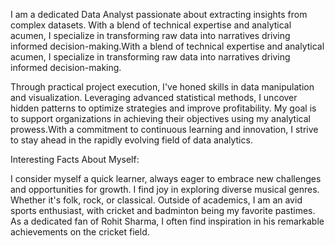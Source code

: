 I am a dedicated Data Analyst passionate about extracting insights from complex datasets. With a blend of technical expertise and analytical acumen, I specialize in transforming raw data into narratives driving informed decision-making.With a blend of technical expertise and analytical acumen, I specialize in transforming raw data into narratives driving informed decision-making.

Through practical project execution, I've honed skills in data manipulation and visualization. Leveraging advanced statistical methods, I uncover hidden patterns to optimize strategies and improve profitability. My goal is to support organizations in achieving their objectives using my analytical prowess.With a commitment to continuous learning and innovation, I strive to stay ahead in the rapidly evolving field of data analytics.

Interesting Facts About Myself:

I consider myself a quick learner, always eager to embrace new challenges and opportunities for growth.
I find joy in exploring diverse musical genres. Whether it's folk, rock, or classical.
Outside of academics, I am an avid sports enthusiast, with cricket and badminton being my favorite pastimes. As a dedicated fan of Rohit Sharma, I often find inspiration in his  remarkable achievements on the cricket field.
